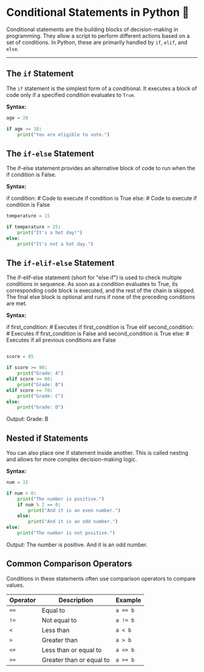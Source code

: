 # Conditional Statements in Python 🐍

Conditional statements are the building blocks of decision-making in programming. They allow a script to perform different actions based on a set of conditions. In Python, these are primarily handled by `if`, `elif`, and `else`.

---

## The `if` Statement

The `if` statement is the simplest form of a conditional. It executes a block of code only if a specified condition evaluates to `True`.

**Syntax:**

```python
age = 20

if age >= 18:
    print("You are eligible to vote.")
```
## The `if-else` Statement

The if-else statement provides an alternative block of code to run when the if condition is False.


**Syntax:**

if condition:
    # Code to execute if condition is True
else:
    # Code to execute if condition is False

```python
temperature = 15

if temperature > 25:
    print("It's a hot day!")
else:
    print("It's not a hot day.")
```
## The `if-elif-else` Statement

The if-elif-else statement (short for "else if") is used to check multiple conditions in sequence. As soon as a condition evaluates to True, its corresponding code block is executed, and the rest of the chain is skipped. The final else block is optional and runs if none of the preceding conditions are met.

**Syntax:**

if first_condition:
    # Executes if first_condition is True
elif second_condition:
    # Executes if first_condition is False and second_condition is True
else:
    # Executes if all previous conditions are False

``` python

score = 85

if score >= 90:
    print("Grade: A")
elif score >= 80:
    print("Grade: B")
elif score >= 70:
    print("Grade: C")
else:
    print("Grade: D")
```

Output: Grade: B

## Nested if Statements

You can also place one if statement inside another. This is called nesting and allows for more complex decision-making logic.

**Syntax:**
```python 
num = 15

if num > 0:
    print("The number is positive.")
    if num % 2 == 0:
        print("And it is an even number.")
    else:
        print("And it is an odd number.")
else:
    print("The number is not positive.")
```
Output: The number is positive.
        And it is an odd number.

## Common Comparison Operators
Conditions in these statements often use comparison operators to compare values.

| Operator | Description              | Example  |
| -------- | ------------------------ | -------- |
| `==`     | Equal to                 | `a == b` |
| `!=`     | Not equal to             | `a != b` |
| `<`      | Less than                | `a < b`  |
| `>`      | Greater than             | `a > b`  |
| `<=`     | Less than or equal to    | `a <= b` |
| `>=`     | Greater than or equal to | `a >= b` |
